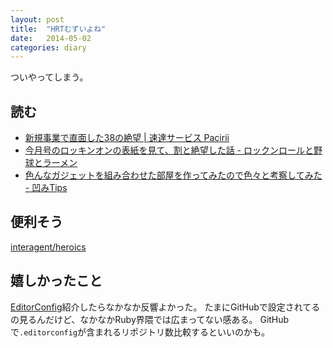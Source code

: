 ```yaml
---
layout: post
title:  "HRTむずいよね"
date:   2014-05-02
categories: diary
---
```


ついやってしまう。

## 読む
- [新規事業で直面した38の絶望 | 速達サービス Pacirii](https://pacirii.com/posts/2)
- [今月号のロッキンオンの表紙を見て、割と絶望した話 - ロックンロールと野球とラーメン](http://xkxaxkx.hatenablog.com/entry/2014/05/01/164026)
- [色んなガジェットを組み合わせた部屋を作ってみたので色々と考察してみた - 凹みTips](http://tips.hecomi.com/entry/2014/05/01/130105)

## 便利そう
[interagent/heroics](https://github.com/interagent/heroics)

## 嬉しかったこと
[EditorConfig](http://editorconfig.org/)紹介したらなかなか反響よかった。
たまにGitHubで設定されてるの見るんだけど、なかなかRuby界隈では広まってない感ある。
GitHubで`.editorconfig`が含まれるリポジトリ数比較するといいのかも。
